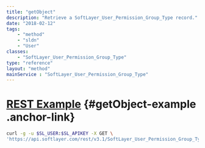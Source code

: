 ```yaml
---
title: "getObject"
description: "Retrieve a SoftLayer_User_Permission_Group_Type record."
date: "2018-02-12"
tags:
    - "method"
    - "sldn"
    - "User"
classes:
    - "SoftLayer_User_Permission_Group_Type"
type: "reference"
layout: "method"
mainService : "SoftLayer_User_Permission_Group_Type"
---
```


# [REST Example](#getObject-example) <a href="/article/rest/"><i class="fas fa-question"></i></a> {#getObject-example .anchor-link} 
```bash
curl -g -u $SL_USER:$SL_APIKEY -X GET \
'https://api.softlayer.com/rest/v3.1/SoftLayer_User_Permission_Group_Type/{SoftLayer_User_Permission_Group_TypeID}/getObject'
```
